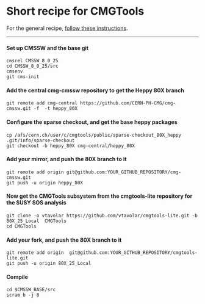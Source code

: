 # Short recipe for CMGTools 

For the general recipe, [follow these instructions](https://twiki.cern.ch/twiki/bin/view/CMS/CMGToolsReleasesExperimental).

--------------

#### Set up CMSSW and the base git

```
cmsrel CMSSW_8_0_25
cd CMSSW_8_0_25/src
cmsenv
git cms-init
```

#### Add the central cmg-cmssw repository to get the Heppy 80X branch

```
git remote add cmg-central https://github.com/CERN-PH-CMG/cmg-cmssw.git -f  -t heppy_80X
```

#### Configure the sparse checkout, and get the base heppy packages

```
cp /afs/cern.ch/user/c/cmgtools/public/sparse-checkout_80X_heppy .git/info/sparse-checkout
git checkout -b heppy_80X cmg-central/heppy_80X
```

#### Add your mirror, and push the 80X branch to it

```
git remote add origin git@github.com:YOUR_GITHUB_REPOSITORY/cmg-cmssw.git
git push -u origin heppy_80X
```

#### Now get the CMGTools subsystem from the cmgtools-lite repository for the SUSY SOS analysis

```
git clone -o vtavolar https://github.com/vtavolar/cmgtools-lite.git -b  80X_25_Local  CMGTools
cd CMGTools
```

#### Add your fork, and push the 80X branch to it

```
git remote add origin  git@github.com:YOUR_GITHUB_REPOSITORY/cmgtools-lite.git
git push -u origin 80X_25_Local 
```

#### Compile

```
cd $CMSSW_BASE/src
scram b -j 8
```
